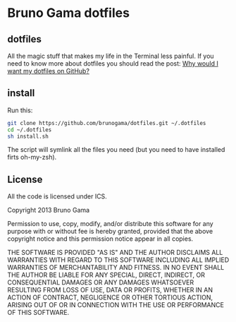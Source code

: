 # Bruno Gama dotfiles

## dotfiles

All the magic stuff that makes my life in the Terminal less painful.
If you need to know more about dotfiles you should read the post: [Why would I want my dotfiles on GitHub?](http://dotfiles.github.com/)


## install

Run this:

```sh
git clone https://github.com/brunogama/dotfiles.git ~/.dotfiles
cd ~/.dotfiles
sh install.sh
```

The script will symlink all the files you need (but you need to have installed firts oh-my-zsh).

## License

All the code is licensed under ICS.

Copyright 2013 Bruno Gama

Permission to use, copy, modify, and/or distribute this software for any purpose with or without fee is hereby granted, provided that the above copyright notice and this permission notice appear in all copies.

THE SOFTWARE IS PROVIDED "AS IS" AND THE AUTHOR DISCLAIMS ALL WARRANTIES WITH REGARD TO THIS SOFTWARE INCLUDING ALL IMPLIED WARRANTIES OF MERCHANTABILITY AND FITNESS. IN NO EVENT SHALL THE AUTHOR BE LIABLE FOR ANY SPECIAL, DIRECT, INDIRECT, OR CONSEQUENTIAL DAMAGES OR ANY DAMAGES WHATSOEVER RESULTING FROM LOSS OF USE, DATA OR PROFITS, WHETHER IN AN ACTION OF CONTRACT, NEGLIGENCE OR OTHER TORTIOUS ACTION, ARISING OUT OF OR IN CONNECTION WITH THE USE OR PERFORMANCE OF THIS SOFTWARE.